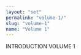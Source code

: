 ```yaml
---
layout: "set"
permalink: "volume-1/"
slug: "volume-1"
name: "Volume 1"
---
```

INTRODUCTION VOLUME 1

